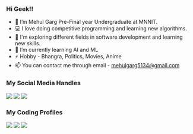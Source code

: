 
### Hi Geek!! 

- 👋 I’m Mehul Garg Pre-Final year Undergraduate at MNNIT.
- 💻 I love doing competitive programming and learning new algorithms.
- 🌱 I'm exploring different fields in software development and learning new skills.
- 🌱 I’m currently learning AI and ML 
- ⚡ Hobby - Bhangra, Politics, Movies, Anime
- 📫 You can contact me through email - mehulgarg5134@gmail.com


### My Social Media Handles
[<img src="https://img.shields.io/badge/linkedin-%230077B5.svg?style=for-the-badge&logo=linkedin&logoColor=white" />](https://www.linkedin.com/in/mehul-garg-829b00242/)
[<img src="https://img.shields.io/badge/Twitter-%231DA1F2.svg?style=for-the-badge&logo=Twitter&logoColor=white" />]( https://x.com/MehulGa93148133?t=_rLKzxNdfiNhSiaulKJfeg&s=08)
[<img src="https://img.shields.io/badge/Instagram-%23E4405F.svg?style=for-the-badge&logo=Instagram&logoColor=white" />](https://www.instagram.com/mehulgarg145/)

  
### My Coding Profiles
[<img src="https://img.shields.io/badge/Codeforces-445f9d?style=for-the-badge&logo=Codeforces&logoColor=white" />](https://codeforces.com/profile/mehul_garg5134)
[<img src="https://img.shields.io/badge/CodeChef-%23964B00.svg?style=for-the-badge&logo=CodeChef&logoColor=white" />](https://www.codechef.com/users/mehulg007)
[<img src="https://img.shields.io/badge/-LeetCode-FFA116?style=for-the-badge&logo=LeetCode&logoColor=black" />](https://leetcode.com/mehulg0007/)
